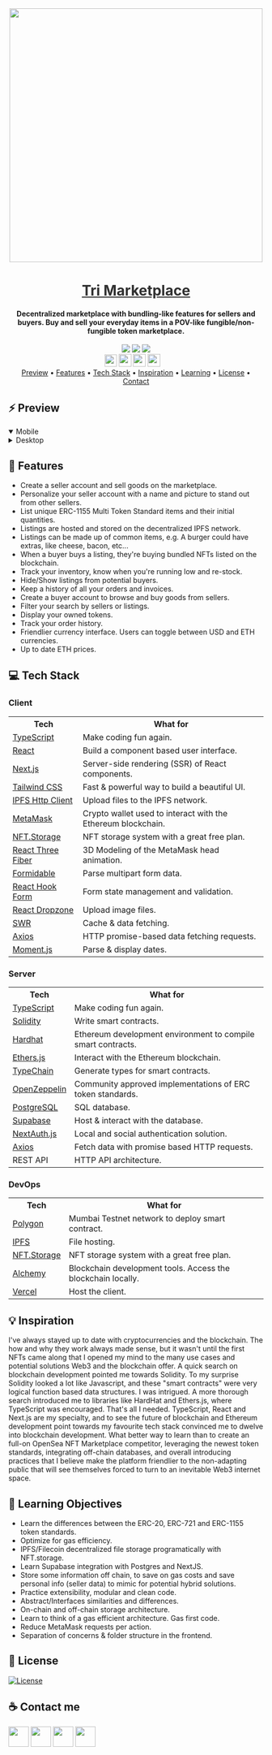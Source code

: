 <div align="center">
    <img src="https://i.ibb.co/kq48PDZ/Untitled-1-03.png" width="500" />
    <a href="https://trimarketplace.vercel.app" style="color: #303030;"><h1>Tri Marketplace</h1></a>
    <h4>Decentralized marketplace with bundling-like features for sellers and buyers. Buy and sell your everyday items in a POV-like fungible/non-fungible token marketplace.</h4>
</div>

<div align="center">
    <img src="https://img.shields.io/github/last-commit/arsantiagolopez/marketplace?label=updated"/>
    <a href="https://github.com/arsantiagolopez/marketplace/blob/main/LICENSE"><img src="https://img.shields.io/github/license/arsantiagolopez/marketplace?color=303030" /></a>
    <img src="https://img.shields.io/github/languages/top/arsantiagolopez/marketplace" />
</div>

<div align="center">
	<a href="https://alexandersantiago.com/"><img src="https://alexandersantiago.com/alex.png" width="24" style="margin-left: -1em;" /></a>
	<a href="https://instagram.com/asantilopez"><img src="https://cdn2.iconfinder.com/data/icons/black-white-social-media/32/instagram_online_social_media_photo-1024.png" width="25" /></a>
	<a href="https://twitter.com/arsantiagolopez"><img src="https://cdn2.iconfinder.com/data/icons/black-white-social-media/32/twitter_online_social_media-512.png" width="25" /></a>
	<a href="mailto:arsantiagolopez@gmail.com"><img src="https://cdn4.iconfinder.com/data/icons/black-white-social-media/32/mail_email_envelope_send_message-1024.png" width="25" /></a>
</div>

<div align="center">
  <a href="#preview">Preview</a> •
  <a href="#features">Features</a> •
  <a href="#tech">Tech Stack</a> •
  <a href="#inspiration">Inspiration</a> •
  <a href="#objectives">Learning</a> •
  <a href="#license">License</a> •
  <a href="#contact">Contact</a>
</div>

<h2 id="preview">⚡ Preview</h2>

<details open>
  <summary>Mobile</summary>
</details>

<details>
  <summary>Desktop</summary>
</details>

<h2 id="features">🎯 Features</h2>

- Create a seller account and sell goods on the marketplace.
- Personalize your seller account with a name and picture to stand out from other sellers.
- List unique ERC-1155 Multi Token Standard items and their initial quantities.
- Listings are hosted and stored on the decentralized IPFS network.
- Listings can be made up of common items, e.g. A burger could have extras, like cheese, bacon, etc...
- When a buyer buys a listing, they're buying bundled NFTs listed on the blockchain.
- Track your inventory, know when you're running low and re-stock.
- Hide/Show listings from potential buyers.
- Keep a history of all your orders and invoices.
- Create a buyer account to browse and buy goods from sellers.
- Filter your search by sellers or listings.
- Display your owned tokens.
- Track your order history.
- Friendlier currency interface. Users can toggle between USD and ETH currencies.
- Up to date ETH prices.

<h2 id="tech">‎‍💻 Tech Stack</h2>

### Client

<table>
  <tr>
      <th>Tech</th>
      <th>What for</th>
  </tr>
    <tr>
      <td><a href="https://www.typescriptlang.org/">TypeScript</a></td>
      <td>Make coding fun again.</td>
  </tr>
  <tr>
      <td><a href="https://reactjs.org/">React</a></td>
      <td>Build a component based user interface.</td>
  </tr>
  <tr>
      <td><a href="https://nextjs.org/">Next.js</a></td>
      <td>Server-side rendering (SSR) of React components.</td>
  </tr>
    <tr>
    <td><a href="https://tailwindcss.com/">Tailwind CSS</td>
    <td>Fast & powerful way to build a beautiful UI.</td>
  </tr>
    <tr>
      <td><a href="https://docs.ipfs.io/reference/js/api/">IPFS Http Client</a></td>
      <td>Upload files to the IPFS network.</td>
    </tr>
    <tr>
      <td><a href="https://metamask.io/">MetaMask</a></td>
      <td>Crypto wallet used to interact with the Ethereum blockchain.</td>
    </tr>
    <tr>
      <td><a href="https://nft.storage/">NFT.Storage</a></td>
      <td>NFT storage system with a great free plan.</td>
    </tr>
    <tr>
      <td><a href="https://docs.pmnd.rs/react-three-fiber/getting-started/introduction">React Three Fiber</a></td>
      <td>3D Modeling of the MetaMask head animation.</td>
    </tr>
    <tr>
      <td><a href="https://github.com/node-formidable/formidable">Formidable</a></td>
      <td>Parse multipart form data.</td>
    </tr>
    <tr>
      <td><a href="https://react-hook-form.com/">React Hook Form</a></td>
      <td>Form state management and validation.</td>
  </tr>
  <tr>
      <td><a href="https://react-dropzone.js.org/">React Dropzone</a></td>
      <td>Upload image files.</td>
  </tr>
  <tr>
      <td><a href="https://swr.vercel.app/">SWR</a></td>
      <td>Cache & data fetching.</td>
  </tr>
  <tr>
      <td><a href="https://axios-http.com/docs/intro">Axios</a></td>
      <td>HTTP promise-based data fetching requests.</td>
  </tr>
  <tr>
      <td><a href="https://momentjs.com/">Moment.js</a></td>
      <td>Parse & display dates.</td>
  </tr>
</table>

### Server

<table>
    <tr>
        <th>Tech</th>
        <th>What for</th>
    </tr>
    <tr>
      <td><a href="https://www.typescriptlang.org/">TypeScript</a></td>
      <td>Make coding fun again.</td>
  </tr>
    <tr>
      <td><a href="https://docs.soliditylang.org/">Solidity</a></td>
      <td>Write smart contracts.</td>
  </tr>
    <tr>
        <td><a href="https://hardhat.org/">Hardhat</a></td>
        <td>Ethereum development environment to compile smart contracts.</td>
    </tr>
    <tr>
        <td><a href="https://docs.ethers.io/v5/">Ethers.js</a></td>
        <td>Interact with the Ethereum blockchain.</td>
    </tr>
    <tr>
        <td><a href="https://github.com/dethcrypto/TypeChain">TypeChain</a></td>
        <td>Generate types for smart contracts.</td>
    </tr>
        <tr>
        <td><a href="https://openzeppelin.com/">OpenZeppelin</a></td>
        <td>Community approved implementations of ERC token standards.</td>
    </tr>
     <tr>
        <td><a href="https://www.postgresql.org/">PostgreSQL</a></td>
        <td>SQL database.</td>
    </tr>
    <tr>
        <td><a href="https://supabase.com/">Supabase</a></td>
        <td>Host & interact with the database.</td>
    </tr>
    <tr>
        <td><a href="https://next-auth.js.org/">NextAuth.js</a></td>
        <td>Local and social authentication solution.</td>
    </tr>
     <tr>
      <td><a href="https://axios-http.com/docs/intro" >Axios</a></td>
      <td>Fetch data with promise based HTTP requests.</td>
  </tr>
    <tr>
        <td>REST API</td>
        <td>HTTP API architecture.</td>
    </tr>
</table>

### DevOps

<table>
    <tr>
        <th>Tech</th>
        <th>What for</th>
    </tr>
    <tr>
        <td><a href="https://docs.polygon.technology/docs/develop/network-details/network/">Polygon</a></td>
        <td>Mumbai Testnet network to deploy smart contract.</td>
    </tr>
    <tr>
      <td><a href="https://ipfs.io/">IPFS</a></td>
      <td>File hosting.</td>
    </tr>
    <tr>
      <td><a href="https://nft.storage/">NFT.Storage</a></td>
      <td>NFT storage system with a great free plan.</td>
    </tr>
    <tr>
        <td><a href="https://www.alchemy.com/">Alchemy</a></td>
        <td>Blockchain development tools. Access the blockchain locally.</td>
    </tr>
    <tr>
        <td><a href="https://vercel.com/">Vercel</a></td>
        <td>Host the client.</td>
    </tr>
</table>

<h2 id="inspiration">💡 Inspiration</h2>

I've always stayed up to date with cryptocurrencies and the blockchain. The how and why they work always made sense, but it wasn't until the first NFTs came along that I opened my mind to the many use cases and potential solutions Web3 and the blockchain offer. A quick search on blockchain development pointed me towards Solidity. To my surprise Solidity looked a lot like Javascript, and these "smart contracts" were very logical function based data structures. I was intrigued. A more thorough search introduced me to libraries like HardHat and Ethers.js, where TypeScript was encouraged. That's all I needed. TypeScript, React and Next.js are my specialty, and to see the future of blockchain and Ethereum development point towards my favourite tech stack convinced me to dwelve into blockchain development. What better way to learn than to create an full-on OpenSea NFT Marketplace competitor, leveraging the newest token standards, integrating off-chain databases, and overall introducing practices that I believe make the platform friendlier to the non-adapting public that will see themselves forced to turn to an inevitable Web3 internet space.

<h2 id="objectives">🚀 Learning Objectives</h2>

- Learn the differences between the ERC-20, ERC-721 and ERC-1155 token standards.
- Optimize for gas efficiency.
- IPFS/Filecoin decentralized file storage programatically with NFT.storage.
- Learn Supabase integration with Postgres and NextJS.
- Store some information off chain, to save on gas costs and save personal info (seller data) to mimic for potential hybrid solutions.
- Practice extensibility, modular and clean code.
- Abstract/Interfaces similarities and differences.
- On-chain and off-chain storage architecture.
- Learn to think of a gas efficient architecture. Gas first code.
- Reduce MetaMask requests per action.
- Separation of concerns & folder structure in the frontend.

<h2 id="license">📜 License</h2>

[![License](https://img.shields.io/github/license/arsantiagolopez/marketplace?color=303030)](./LICENSE)

<h2 id="contact">☕ Contact me</h2>

<div align="left">
	<a href="https://alexandersantiago.com/"><img src="https://alexandersantiago.com/alex.png" width="40" /></a>
	<a href="https://instagram.com/asantilopez"><img src="https://cdn2.iconfinder.com/data/icons/black-white-social-media/32/instagram_online_social_media_photo-1024.png" width="40" /></a>
	<a href="https://twitter.com/arsantiagolopez"><img src="https://cdn2.iconfinder.com/data/icons/black-white-social-media/32/twitter_online_social_media-512.png" width="40" /></a>
	<a href="mailto:arsantiagolopez@gmail.com"><img src="https://cdn4.iconfinder.com/data/icons/black-white-social-media/32/mail_email_envelope_send_message-1024.png" width="40" /></a>
</div>

